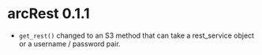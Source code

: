 # arcRest 0.1.1

* `get_rest()` changed to an S3 method that can take a rest_service object or a username / password pair. 